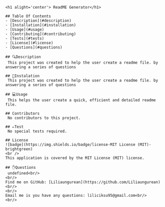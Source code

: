 
    <h1 alight='center'> ReadME Generator</h1>

    ## Table Of Contents
    - [Description](#description)
    - [Installation](#installation)
    - [Usage](#usage)
    - [Contributing](#contributing)
    - [Tests](#tests)
    - [License](#license)
    - [Questions](#questions)
    
    ## 🔍Description
     This project was created to help the user create a readme file. by answering a series of questions

    ## 💾Instalation
     This project was created to help the user create a readme file. by answering a series of questions

    ## 💻Usage
     This helps the user create a quick, efficient and detailed readme file. 

    ## Contributors
     No contributors to this project. 

    ## ✏️Test
     No special tests required. 

    ## License
    ![badge](https://img.shields.io/badge/license-MIT License (MIT)-brightgreen)
    <br />
    This application is covered by the MIT License (MIT) license. 

    ## ✋Questions
     undefined<br/>
    <br/>
    Find me on GitHub: [Liliaungurean](https://github.com/Liliaungurean) <br/>
    <br/>
    Email me is you have any questions: liliciksu95@gmail.com<br/>
    <br/>
    
